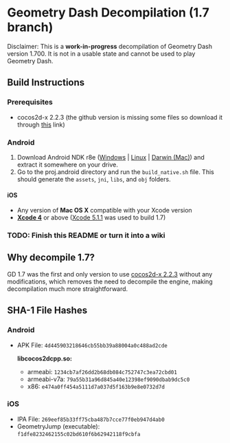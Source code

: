 # Geometry Dash Decompilation (1.7 branch)

Disclaimer: This is a **work-in-progress** decompilation of Geometry Dash version 1.700. It is not in a usable state and cannot be used to play Geometry Dash.

## Build Instructions

### Prerequisites
* cocos2d-x 2.2.3 (the github version is missing some files so download it through [this](https://archive.org/download/cocos2dx223/cocos2d-x-2.2.3.zip) link)
### Android

1. Download Android NDK r8e ([Windows](https://dl.google.com/android/ndk/android-ndk-r8e-windows-x86_64.zip) | [Linux](https://dl.google.com/android/ndk/android-ndk-r8e-linux-x86_64.tar.bz2) | [Darwin (Mac)](https://dl.google.com/android/ndk/android-ndk-r8e-darwin-x86_64.tar.bz2)) and extract it somewhere on your drive.
2. Go to the proj.android directory and run the `build_native.sh` file. This should generate the `assets`, `jni`, `libs`, and `obj` folders.
#### iOS
* Any version of **Mac OS X** compatible with your Xcode version 
* **[Xcode 4](https://developer.apple.com/services-account/download?path=/Developer_Tools/xcode_4_and_ios_sdk_4.3__final/xcode_4_and_ios_sdk_4.3__final.dmg)** or above ([Xcode 5.1.1](https://developer.apple.com/services-account/download?path=/Developer_Tools/xcode_5.1.1/xcode_5.1.1.dmg) was used to build 1.7)

### TODO: Finish this README or turn it into a wiki


## Why decompile 1.7?

GD 1.7 was the first and only version to use [cocos2d-x 2.2.3](https://github.com/cocos2d/cocos2d-x/releases/tag/cocos2d-x-2.2.3) without any modifications, which removes the need to decompile the engine, making decompilation much more straightforward.

## SHA-1 File Hashes
### Android

* APK File: `4d445903218646cb55bb39a88004a0c488ad2cde`

  **libcocos2dcpp.so:**
  * armeabi: `1234cb7af26dd2b68db084c752747c3ea72cbd01`
  * armeabi-v7a: `79a55b31a96d845a40e12398ef9090dbab9dc5c0`
  * x86: `e474a0ff454a5111d7a037d5f163b9e8e0732d7d`

###  iOS

* IPA File: `269eef85b33ff75cba487b7cce77f0eb947d4ab0`
* GeometryJump (executable): `f1dfe8232462155c02bd610f6b62942118f9cbfa`
